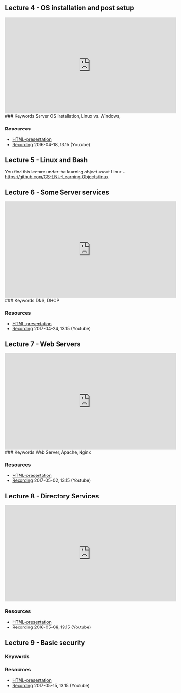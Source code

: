 ## Lecture 4 - OS installation and post setup
<iframe width="560" height="315" src="https://www.youtube.com/embed/Yh_A6E9EaL8?&list=PLSWJPPj5sKmr_PkB_qU4SAA-B5Rv4ICF2" frameborder="0" allowfullscreen></iframe>
### Keywords
Server OS Installation, Linux vs. Windows,

### Resources
- [HTML-presentation](https://cdn.rawgit.com/1dv031/syllabus/master/lectures/part_3/05_Installation-and-Post-Setup/index.html)
- [Recording](https://www.youtube.com/watch?v=Yh_A6E9EaL8&index=5&list=PLSWJPPj5sKmr_PkB_qU4SAA-B5Rv4ICF2) 2016-04-18, 13.15 (Youtube)

## Lecture 5 - Linux and Bash
You find this lecture under the learning object about Linux - https://github.com/CS-LNU-Learning-Objects/linux

## Lecture 6 - Some Server services
<iframe width="560" height="315" src="https://www.youtube.com/embed/--m9YpZ8Av4?&list=PLSWJPPj5sKmr_PkB_qU4SAA-B5Rv4ICF2" frameborder="0" allowfullscreen></iframe>
### Keywords
DNS, DHCP

### Resources
- [HTML-presentation](https://cdn.rawgit.com/1dv031/syllabus/master/lectures/part_3/06_Server-Services/index.html)
- [Recording](https://www.youtube.com/watch?v=--m9YpZ8Av4&list=PLSWJPPj5sKmr_PkB_qU4SAA-B5Rv4ICF2) 2017-04-24, 13.15 (Youtube)


## Lecture 7 - Web Servers
<iframe width="560" height="315" src="https://www.youtube.com/embed/c0bjNkpVOG4?&list=PLSWJPPj5sKmr_PkB_qU4SAA-B5Rv4ICF2&t=14m50s" frameborder="0" allowfullscreen></iframe>
### Keywords
Web Server, Apache, Nginx

### Resources
- [HTML-presentation](https://cdn.rawgit.com/1dv031/syllabus/master/lectures/part_3/07_Web-Servers/index.html)
- [Recording](https://www.youtube.com/watch?v=c0bjNkpVOG4&index=6&list=PLSWJPPj5sKmr_PkB_qU4SAA-B5Rv4ICF2&t=14m50s) 2017-05-02, 13.15 (Youtube)

## Lecture 8 - Directory Services
<iframe width="560" height="315" src="https://www.youtube.com/embed/dmbzpaC4hxU?list=PLSWJPPj5sKmr_PkB_qU4SAA-B5Rv4ICF2&t=14m50s" frameborder="0" allowfullscreen></iframe>

### Resources
- [HTML-presentation](https://cdn.rawgit.com/1dv031/syllabus/master/lectures/part_3/08_Directory-Services/index.html)
- [Recording](https://www.youtube.com/watch?v=dmbzpaC4hxU&list=PLSWJPPj5sKmr_PkB_qU4SAA-B5Rv4ICF2&t=14m56s) 2016-05-08, 13.15 (Youtube)


## Lecture 9 - Basic security
### Keywords


### Resources
- [HTML-presentation](https://cdn.rawgit.com/1dv031/syllabus/master/lectures/part_3/09_Basic-Security/index.html)
- [Recording](#) 2017-05-15, 13.15 (Youtube)
